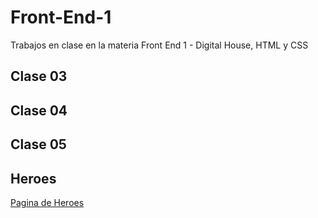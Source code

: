 # Front-End-1
Trabajos en clase en la materia Front End 1 - Digital House, HTML y CSS

## Clase 03

## Clase 04

## Clase 05

## Heroes

[Pagina de Heroes](https://stivgo.github.io/Front-End-1/Clase%207/)

